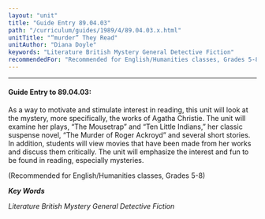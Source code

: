 ```yaml
---
layout: "unit"
title: "Guide Entry 89.04.03"
path: "/curriculum/guides/1989/4/89.04.03.x.html"
unitTitle: "“murder” They Read"
unitAuthor: "Diana Doyle"
keywords: "Literature British Mystery General Detective Fiction"
recommendedFor: "Recommended for English/Humanities classes, Grades 5-8"
---
```

<body>
<hr/>
<h4>
Guide Entry to 89.04.03:
</h4>
As a way to motivate and stimulate interest in reading, this unit will look at the mystery, more specifically, the works of Agatha Christie. The unit will examine her plays, “The Mousetrap” and “Ten Little Indians,” her classic suspense novel, “The Murder of Roger Ackroyd” and several short stories. In addition, students will view movies that have been made from her works and discuss them critically. The unit will emphasize the interest and fun to be found in reading, especially mysteries.
<p>
(Recommended for English/Humanities classes, Grades 5-8)
</p>
<p>
<b>
<i>
Key Words
</i>
</b>
<br/>
</p>
<p>
<i>
Literature British Mystery General Detective Fiction
</i>
</p>
</body>